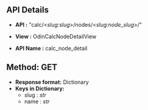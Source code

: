 ## API Details
* __API :__ "calc/<*slug:slug*>/nodes/<*slug:node_slug*>/"

* __View :__ OdinCalcNodeDetailView

* __API Name :__ calc_node_detail


## Method: GET

* __Response format:__ Dictionary
* __Keys in Dictionary:__
   * slug : *str*
   * name : *str*
  
  
